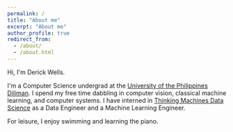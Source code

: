 ```yaml
---
permalink: /
title: "About me"
excerpt: "About me"
author_profile: true
redirect_from: 
  - /about/
  - /about.html
---
```


Hi, I'm Derick Wells.

I'm a Computer Science undergrad at the [University of the Philippines Diliman](). I spend my free time dabbling in computer vision, classical machine learning, and computer systems. I have interned in [Thinking Machines Data Science]() as a Data Engineer and a Machine Learning Engineer.

For leisure, I enjoy swimming and learning the piano.
